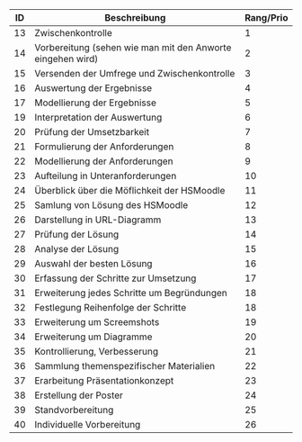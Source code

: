  ID | Beschreibung | Rang/Prio | 
----|--------------|-------|
 13 | Zwischenkontrolle | 1 |
 14 | Vorbereitung (sehen wie man mit den Anworte eingehen wird) | 2 |
 15| Versenden der Umfrege und Zwischenkontrolle | 3 |  
 16| Auswertung der Ergebnisse | 4 |  
 17| Modellierung der Ergebnisse | 5 |  
 19| Interpretation der Auswertung | 6 |  
 20| Prüfung der Umsetzbarkeit | 7 |  
 21| Formulierung der Anforderungen | 8 |  
 22| Modellierung der Anforderungen | 9 |  
 23| Aufteilung in Unteranforderungen | 10 |  
 24| Überblick über die Möflichkeit der HSMoodle | 11 |  
 25| Samlung von Lösung des HSMoodle | 12 |  
 26| Darstellung in URL-Diagramm | 13 |  
 27| Prüfung der Lösung | 14 |  
 28| Analyse der Lösung | 15 |  
 29| Auswahl der besten Lösung | 16 |  
 30| Erfassung der Schritte zur Umsetzung | 17 |  
 31| Erweiterung jedes Schritte um Begründungen | 18 |  
 32| Festlegung Reihenfolge der Schritte | 18 |  
 33| Erweiterung um Screemshots | 19 |  
 34| Erweiterung um Diagramme | 20 |  
 35| Kontrollierung, Verbesserung | 21 |  
 36| Sammlung themenspezifischer Materialien | 22 |  
 37| Erarbeitung Präsentationkonzept | 23 |  
 38| Erstellung der Poster | 24 |  
 39| Standvorbereitung | 25 |  
 40| Individuelle Vorbereitung | 26 |  
